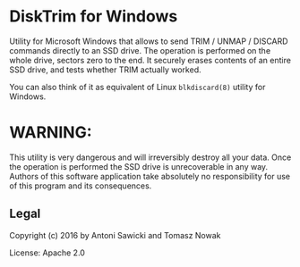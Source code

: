 DiskTrim for Windows
====================
Utility for Microsoft Windows that allows to send TRIM / UNMAP / DISCARD commands directly to an SSD drive.  The operation is performed on the whole drive, sectors zero to the end. It securely erases contents of an entire SSD drive, and tests whether TRIM actually worked. 

You can also think of it as equivalent of Linux `blkdiscard(8)` utility for Windows.

# WARNING:
This utility is very dangerous and will irreversibly destroy all your data.
Once the operation is performed the SSD drive is unrecoverable in any way. 
Authors of this software application take absolutely no
responsibility for use of this program  and its consequences. 

## Legal
Copyright (c) 2016 by Antoni Sawicki and Tomasz Nowak

License: Apache 2.0
